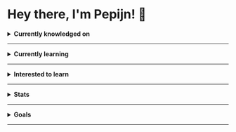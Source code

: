 # Hey there, I'm Pepijn! 👋

<details>
<summary>
<b>Currently knowledged on</b>
</summary>

### Languages

#### Programming Languages

![C#](https://img.shields.io/badge/-C%23-239120?style=flat-square&logo=csharp&logoColor=white)
![JavaScript](https://img.shields.io/badge/-JavaScript-F7DF1E?style=flat-square&logo=javascript&logoColor=black)
![Php](https://img.shields.io/badge/-Php-777BB4?style=flat-square&logo=php&logoColor=white)

#### Other Languages

![Html](https://img.shields.io/badge/-HTML5-E34F26?style=flat-square&logo=html5&logoColor=white)
![Css](https://img.shields.io/badge/-CSS3-1572B6?style=flat-square&logo=css3&logoColor=white)

### Frameworks

![C#](https://img.shields.io/badge/-WPF-239120?style=flat-square&logo=csharp&logoColor=white)
![Laravel](https://img.shields.io/badge/-Laravel-FF2D20?style=flat-square&logo=laravel&logoColor=white)
![Flutter](https://img.shields.io/badge/-Flutter-1389FD?style=flat-square&logo=flutter&logoColor=white)
![TailwindCSS](https://img.shields.io/badge/-TailwindCSS-0EA5E9?style=flat-square&logo=tailwindcss&logoColor=white)

### Databases

![MySQL](https://img.shields.io/badge/-MySQL-015B85?style=flat-square&logo=mysql&logoColor=white)
![MongoDb](https://img.shields.io/badge/-MongoDb-47A248?style=flat-square&logo=mongodb&logoColor=white)

### IDEs and text editors

![Visual Studio](https://img.shields.io/badge/-Visual%20Studio-5C2D91?style=flat-square&logo=visualstudio&logoColor=white)
![VS Code](https://img.shields.io/badge/-VS%20Code-007ACC?style=flat-square&logo=visualstudiocode&logoColor=white)

</details>

---

<details>
<summary>
<b>Currently learning</b>
</summary>

![Git](https://img.shields.io/badge/-Git-F05032?style=flat-square&logo=git&logoColor=white)
![Php](https://img.shields.io/badge/-Php-777BB4?style=flat-square&logo=php&logoColor=white)
![Laravel](https://img.shields.io/badge/-Laravel-FF2D20?style=flat-square&logo=laravel&logoColor=white)
![Flutter](https://img.shields.io/badge/-Flutter-1389FD?style=flat-square&logo=flutter&logoColor=white)

</details>

---

<details>
<summary>
<b>Interested to learn</b>
</summary>

![Typescript](https://img.shields.io/badge/-Typescript-3178C6?style=flat-square&logo=typescript&logoColor=white)
![React](https://img.shields.io/badge/-React-149ECA?style=flat-square&logo=react&logoColor=white)

</details>

---

<details>
<summary>
<b>Stats</b>
</summary>

<div>
<span><img width="400px" height="158px" src="https://github-readme-stats.vercel.app/api?username=ps230764&theme=github_dark&show_icons=true" alt="Stats ps230764 on Github"/></span>
<span><img width="260px" height="158px" src="https://github-readme-stats.vercel.app/api/top-langs/?username=ps230764&theme=github_dark&langs_count=10" alt="Most used languages ps230764 on Github"/></span>
</div>

### Including private contributions

<div>
<p><img src="https://github-readme-streak-stats.herokuapp.com/?user=ps230764&theme=dark"/></p>
<span><img width="400px" height="158px" src="https://github-readme-stats.vercel.app/api?username=ps230764&theme=github_dark&show_icons=true&count_private=true"  alt="GitHub Stats including all private contributions"/></span>
</div>

</details>

---

<details>
<summary>
<b>Goals</b>
</summary>

### 2022

- [x] Testing with Markdown
- [x] Test

### 2023

- [ ] Learn TypeScript
- [ ] Create Small Puzzle Game
- [x] This will become a goal eventually..
- [ ] Same for this one.

### 2024
- [ ] I wonder what goals I should set and work on here next..

</details>

---

<!--
**PS230764/PS230764** is a ✨ _special_ ✨ repository because its `README.md` (this file) appears on your GitHub profile.

Here are some ideas to get you started:

- 🔭 I’m currently working on ...
- 🌱 I’m currently learning ...
- 👯 I’m looking to collaborate on ...
- 🤔 I’m looking for help with ...
- 💬 Ask me about ...
- 📫 How to reach me: ...
- 😄 Pronouns: ...
- ⚡ Fun fact: ...
-->